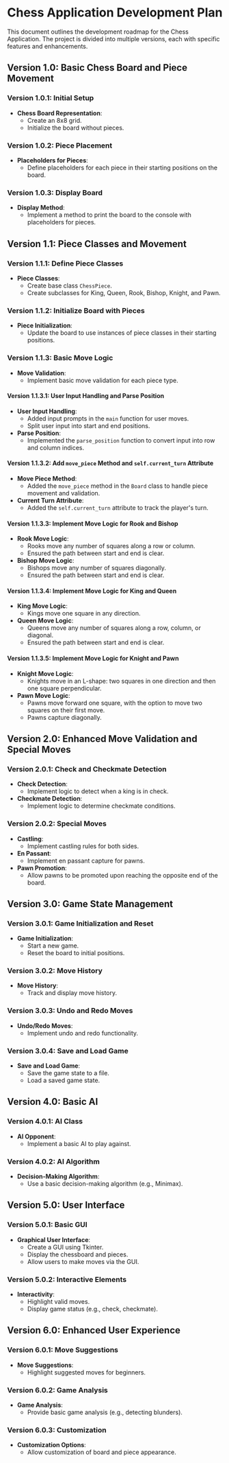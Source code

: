 # Chess Application Development Plan

This document outlines the development roadmap for the Chess Application. The project is divided into multiple versions, each with specific features and enhancements.

## Version 1.0: Basic Chess Board and Piece Movement

### Version 1.0.1: Initial Setup
- **Chess Board Representation**:
  - Create an 8x8 grid.
  - Initialize the board without pieces.

### Version 1.0.2: Piece Placement
- **Placeholders for Pieces**:
  - Define placeholders for each piece in their starting positions on the board.

### Version 1.0.3: Display Board
- **Display Method**:
  - Implement a method to print the board to the console with placeholders for pieces.

## Version 1.1: Piece Classes and Movement

### Version 1.1.1: Define Piece Classes
- **Piece Classes**:
  - Create base class `ChessPiece`.
  - Create subclasses for King, Queen, Rook, Bishop, Knight, and Pawn.

### Version 1.1.2: Initialize Board with Pieces
- **Piece Initialization**:
  - Update the board to use instances of piece classes in their starting positions.

### Version 1.1.3: Basic Move Logic
- **Move Validation**:
  - Implement basic move validation for each piece type.

#### Version 1.1.3.1: User Input Handling and Parse Position
- **User Input Handling**:
  - Added input prompts in the `main` function for user moves.
  - Split user input into start and end positions.
- **Parse Position**:
  - Implemented the `parse_position` function to convert input into row and column indices.

#### Version 1.1.3.2: Add `move_piece` Method and `self.current_turn` Attribute
- **Move Piece Method**:
  - Added the `move_piece` method in the `Board` class to handle piece movement and validation.
- **Current Turn Attribute**:
  - Added the `self.current_turn` attribute to track the player's turn.

#### Version 1.1.3.3: Implement Move Logic for Rook and Bishop
- **Rook Move Logic**:
  - Rooks move any number of squares along a row or column.
  - Ensured the path between start and end is clear.
- **Bishop Move Logic**:
  - Bishops move any number of squares diagonally.
  - Ensured the path between start and end is clear.

#### Version 1.1.3.4: Implement Move Logic for King and Queen
- **King Move Logic**:
  - Kings move one square in any direction.
- **Queen Move Logic**:
  - Queens move any number of squares along a row, column, or diagonal.
  - Ensured the path between start and end is clear.

#### Version 1.1.3.5: Implement Move Logic for Knight and Pawn
- **Knight Move Logic**:
  - Knights move in an L-shape: two squares in one direction and then one square perpendicular.
- **Pawn Move Logic**:
  - Pawns move forward one square, with the option to move two squares on their first move.
  - Pawns capture diagonally.

## Version 2.0: Enhanced Move Validation and Special Moves

### Version 2.0.1: Check and Checkmate Detection
- **Check Detection**:
  - Implement logic to detect when a king is in check.
- **Checkmate Detection**:
  - Implement logic to determine checkmate conditions.

### Version 2.0.2: Special Moves
- **Castling**:
  - Implement castling rules for both sides.
- **En Passant**:
  - Implement en passant capture for pawns.
- **Pawn Promotion**:
  - Allow pawns to be promoted upon reaching the opposite end of the board.

## Version 3.0: Game State Management

### Version 3.0.1: Game Initialization and Reset
- **Game Initialization**:
  - Start a new game.
  - Reset the board to initial positions.

### Version 3.0.2: Move History
- **Move History**:
  - Track and display move history.

### Version 3.0.3: Undo and Redo Moves
- **Undo/Redo Moves**:
  - Implement undo and redo functionality.

### Version 3.0.4: Save and Load Game
- **Save and Load Game**:
  - Save the game state to a file.
  - Load a saved game state.

## Version 4.0: Basic AI

### Version 4.0.1: AI Class
- **AI Opponent**:
  - Implement a basic AI to play against.

### Version 4.0.2: AI Algorithm
- **Decision-Making Algorithm**:
  - Use a basic decision-making algorithm (e.g., Minimax).

## Version 5.0: User Interface

### Version 5.0.1: Basic GUI
- **Graphical User Interface**:
  - Create a GUI using Tkinter.
  - Display the chessboard and pieces.
  - Allow users to make moves via the GUI.

### Version 5.0.2: Interactive Elements
- **Interactivity**:
  - Highlight valid moves.
  - Display game status (e.g., check, checkmate).

## Version 6.0: Enhanced User Experience

### Version 6.0.1: Move Suggestions
- **Move Suggestions**:
  - Highlight suggested moves for beginners.

### Version 6.0.2: Game Analysis
- **Game Analysis**:
  - Provide basic game analysis (e.g., detecting blunders).

### Version 6.0.3: Customization
- **Customization Options**:
  - Allow customization of board and piece appearance.